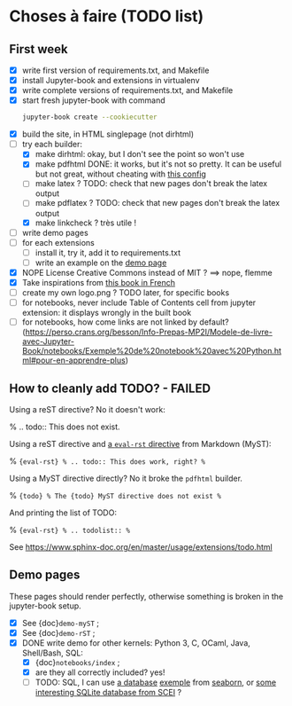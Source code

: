# Choses à faire (TODO list)

## First week
- [x] write first version of requirements.txt, and Makefile
- [x] install Jupyter-book and extensions in virtualenv
- [x] write complete versions of requirements.txt, and Makefile
- [x] start fresh jupyter-book with command
  ```bash
  jupyter-book create --cookiecutter
  ```
- [x] build the site, in HTML singlepage (not dirhtml)
- [ ] try each builder:
  - [x] make dirhtml: okay, but I don't see the point so won't use
  - [x] make pdfhtml DONE: it works, but it's not so pretty. It can be useful but not great, without cheating with [this config](https://jupyterbook.org/advanced/pdf.html#control-the-look-of-pdf-via-html)
  - [ ] make latex ? TODO: check that new pages don't break the latex output
  - [ ] make pdflatex ? TODO: check that new pages don't break the latex output
  - [x] make linkcheck ? très utile !
- [ ] write demo pages
- [ ] for each extensions
  - [ ] install it, try it, add it to requirements.txt
  - [ ] write an example on the [demo page](Extensions_sphinx.html)
- [x] NOPE License Creative Commons instead of MIT ? ==> nope, flemme
- [x] Take inspirations from [this book in French](https://mi-gt-donnees.pages.math.unistra.fr/guide)
- [ ] create my own logo.png ? TODO later, for specific books
- [ ] for notebooks, never include Table of Contents cell from jupyter extension: it displays wrongly in the built book
- [ ] for notebooks, how come links are not linked by default? (https://perso.crans.org/besson/Info-Prepas-MP2I/Modele-de-livre-avec-Jupyter-Book/notebooks/Exemple%20de%20notebook%20avec%20Python.html#pour-en-apprendre-plus)

## How to cleanly add TODO? - FAILED

Using a reST directive? No it doesn't work:

% .. todo:: This does not exist.

Using a reST directive and [a `eval-rst` directive](https://myst-parser.readthedocs.io/en/latest/using/syntax.html#how-directives-parse-content) from Markdown (MyST):

% ```{eval-rst}
% .. todo:: This does work, right?
% ```

Using a MyST directive directly? No it broke the `pdfhtml` builder.

% ```{todo}
% The {todo} MyST directive does not exist
% ```

And printing the list of TODO:

% ```{eval-rst}
% .. todolist::
% ```

See <https://www.sphinx-doc.org/en/master/usage/extensions/todo.html>

## Demo pages

These pages should render perfectly, otherwise something is broken in the jupyter-book setup.

- [x] See {doc}`demo-myST` ;
- [x] See {doc}`demo-rST` ;
- [x] DONE write demo for other kernels: Python 3, C, OCaml, Java, Shell/Bash, SQL:
  - [x] {doc}`notebooks/index` ;
  - [x] are they all correctly included? yes!
  - [ ] TODO: SQL, I can use [a database](https://seaborn.pydata.org/generated/seaborn.load_dataset.html#seaborn.load_dataset) [exemple](https://github.com/mwaskom/seaborn-data) from [seaborn](https://seaborn.pydata.org/), or [some interesting SQLite database from SCEI](https://github.com/mhaz/SCEI-statistics/issues/2) ?
